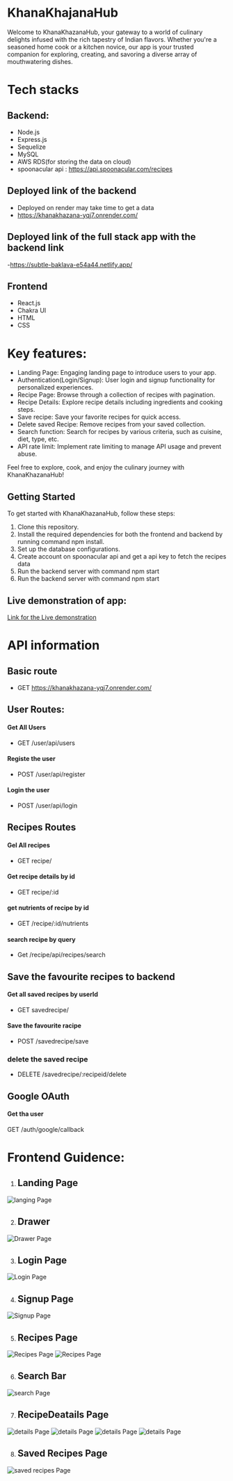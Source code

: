 # KhanaKhajanaHub
Welcome to KhanaKhazanaHub, your gateway to a world of culinary delights infused with the rich tapestry of Indian flavors. Whether you're a seasoned home cook or a kitchen novice, our app is your trusted companion for exploring, creating, and savoring a diverse array of mouthwatering dishes.

# Tech stacks 
## Backend:
- Node.js
- Express.js
- Sequelize
- MySQL
- AWS RDS(for storing the data on cloud)
- spoonacular api : https://api.spoonacular.com/recipes

## Deployed link of the backend
- Deployed on render may take time to get a data
- https://khanakhazana-yqj7.onrender.com/

## Deployed link of the full stack app with the backend link
-https://subtle-baklava-e54a44.netlify.app/ 

## Frontend
- React.js 
- Chakra UI
- HTML
- CSS

# Key features:
- Landing Page: Engaging landing page to introduce users to your app.
- Authentication(Login/Signup): User login and signup functionality for personalized experiences.
- Recipe Page: Browse through a collection of recipes with pagination.
- Recipe Details: Explore recipe details including ingredients and cooking steps.
- Save recipe: Save your favorite recipes for quick access.
- Delete saved Recipe: Remove recipes from your saved collection.
- Search function: Search for recipes by various criteria, such as cuisine, diet, type, etc.
- API rate limit: Implement rate limiting to manage API usage and prevent abuse.

Feel free to explore, cook, and enjoy the culinary journey with KhanaKhazanaHub!

## Getting Started

To get started with KhanaKhazanaHub, follow these steps:

1. Clone this repository.
2. Install the required dependencies for both the frontend and backend by running command npm install.
3. Set up the database configurations.
4. Create account on spoonacular api and get a api key to fetch the recipes data
4. Run the backend server with command npm start
5. Run the backend server with command npm start


## Live demonstration of app:
<a href="">Link for the Live demonstration</a>


# API information

## Basic route
- GET https://khanakhazana-yqj7.onrender.com/
## User Routes:

#### Get All Users
- GET /user/api/users

#### Registe the user
- POST /user/api/register

#### Login the user
- POST /user/api/login


## Recipes Routes

#### Gel All recipes
- GET recipe/
#### Get recipe details by id
- GET recipe/:id

#### get nutrients of recipe by id
- GET /recipe/:id/nutrients

#### search recipe by query
- Get /recipe/api/recipes/search


## Save the favourite recipes to backend

#### Get all saved recipes by userId
- GET savedrecipe/

#### Save the favourite racipe
- POST /savedrecipe/save

### delete the saved recipe
- DELETE /savedrecipe/:recipeid/delete


## Google OAuth

#### Get tha user

GET /auth/google/callback



# Frontend Guidence:

1. ## Landing Page
<img src="https://github.com/dilipsanapinb/KhanaKhajanaHub/blob/main/Images/Landing%20Page.png" alt="langing Page"></img>

2. ## Drawer
<img src="https://github.com/dilipsanapinb/KhanaKhajanaHub/blob/main/Images/Drawer%20on%20right%20side.png" alt="Drawer Page"></img>

3. ## Login Page
<img src="https://github.com/dilipsanapinb/KhanaKhajanaHub/blob/main/Images/Login%20Page.png" alt="Login Page"></img>

4. ## Signup Page
<img src="https://github.com/dilipsanapinb/KhanaKhajanaHub/blob/main/Images/Sign%20Up%20Page.png" alt="Signup Page"></img>

5. ## Recipes Page
<img src="https://github.com/dilipsanapinb/KhanaKhajanaHub/blob/main/Images/Recipes%20page1.png" alt="Recipes Page"></img>
<img src="https://github.com/dilipsanapinb/KhanaKhajanaHub/blob/main/Images/Pagination.png" alt="Recipes Page"></img>

6. ## Search Bar
<img src="https://github.com/dilipsanapinb/KhanaKhajanaHub/blob/main/Images/Search%20bar.png" alt="search Page"></img>

7. ## RecipeDeatails Page
<img src="https://github.com/dilipsanapinb/KhanaKhajanaHub/blob/main/Images/Recipe%20details1.png" alt="details Page"></img>
<img src="https://github.com/dilipsanapinb/KhanaKhajanaHub/blob/main/Images/Recipe%20Details2.png" alt="details Page"></img>
<img src="https://github.com/dilipsanapinb/KhanaKhajanaHub/blob/main/Images/Recipe%20details3.png" alt="details Page"></img>
<img src="https://github.com/dilipsanapinb/KhanaKhajanaHub/blob/main/Images/Recipe%20details4.png" alt="details Page"></img>

8. ## Saved Recipes Page
<img src="https://github.com/dilipsanapinb/KhanaKhajanaHub/blob/main/Images/Save%20recipes%20page.png" alt="saved recipes Page"></img>





